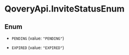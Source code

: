 # QoveryApi.InviteStatusEnum

## Enum


* `PENDING` (value: `"PENDING"`)

* `EXPIRED` (value: `"EXPIRED"`)


